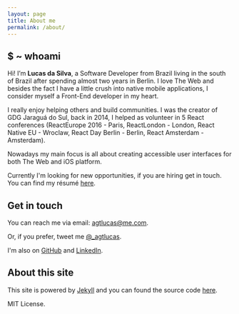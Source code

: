 ```yaml
---
layout: page
title: About me
permalink: /about/
---
```


## $ ~ whoami

Hi! I’m **Lucas da Silva**, a Software Developer from Brazil living in the south of Brazil after spending almost two years in Berlin. I love The Web and besides the fact I have a little crush into native mobile applications, I consider myself a Front-End developer in my heart.

I really enjoy helping others and build communities. I was the creator of GDG Jaraguá do Sul, back in 2014, I helped as volunteer in 5 React conferences (ReactEurope 2016 - Paris, ReactLondon - London, React Native EU - Wroclaw, React Day Berlin - Berlin, React Amsterdam - Amsterdam).

Nowadays my main focus is all about creating accessible user interfaces for both The Web and iOS platform.

Currently I'm looking for new opportunities, if you are hiring get in touch. You can find my résumé [here](/resume.pdf).

## Get in touch

You can reach me via email: [agtlucas@me.com](mailto:agtlucas@me.com).

Or, if you prefer, tweet me [@_agtlucas](https://twitter.com/_agtlucas).

I'm also on [GitHub](https://github.com/AgtLucas) and [LinkedIn](https://linkedin.com/in/agtlucas).

## About this site

This site is powered by [Jekyll](https://jekyllrb.com/) and you can found the source code [here](https://github.com/AgtLucas/lucas.ninja). 

MIT License. 
